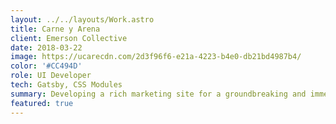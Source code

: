 ```yaml
---
layout: ../../layouts/Work.astro
title: Carne y Arena
client: Emerson Collective
date: 2018-03-22
image: https://ucarecdn.com/2d3f96f6-e21a-4223-b4e0-db21bd4987b4/
color: '#CC494D'
role: UI Developer
tech: Gatsby, CSS Modules
summary: Developing a rich marketing site for a groundbreaking and immersive virtual reality installation.
featured: true
---
```

